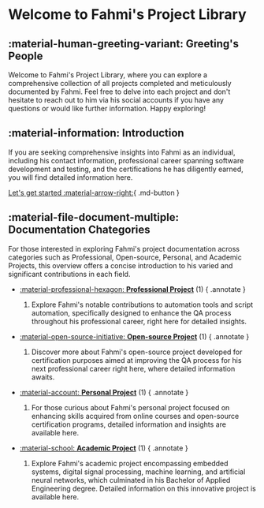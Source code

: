 # Welcome to Fahmi's Project Library

## :material-human-greeting-variant: Greeting's People
Welcome to Fahmi's Project Library, where you can explore a comprehensive collection of all projects completed and meticulously documented by Fahmi. Feel free to delve into each project and don't hesitate to reach out to him via his social accounts if you have any questions or would like further information. Happy exploring!

## :material-information: Introduction

If you are seeking comprehensive insights into Fahmi as an individual, including his contact information, professional career spanning software development and testing, and the certifications he has diligently earned, you will find detailed information here.

[Let's get started :material-arrow-right:](Introduction/About-fahmi.md){ .md-button }

## :material-file-document-multiple: Documentation Chategories

For those interested in exploring Fahmi's project documentation across categories such as Professional, Open-source, Personal, and Academic Projects, this overview offers a concise introduction to his varied and significant contributions in each field.

<div class="grid cards" markdown>

- [:material-professional-hexagon: __Professional Project__](Projects/Professional/index.md) (1)
    { .annotate }

    1. Explore Fahmi's notable contributions to automation tools and script automation, specifically designed to enhance the QA process throughout his professional career, right here for detailed insights.
    

- [:material-open-source-initiative: __Open-source Project__](Projects/Open-Source/index.md) (1)
    { .annotate }

    1. Discover more about Fahmi's open-source project developed for certification purposes aimed at improving the QA process for his next professional career right here, where detailed information awaits.

- [:material-account: __Personal Project__](Projects/Personal/1to50.md) (1)
    { .annotate }

    1. For those curious about Fahmi's personal project focused on enhancing skills acquired from online courses and open-source certification programs, detailed information and insights are available here.

- [:material-school: __Academic Project__](Projects/Academic/final-prj.md) (1)
    { .annotate }

    1. Explore Fahmi's academic project encompassing embedded systems, digital signal processing, machine learning, and artificial neural networks, which culminated in his Bachelor of Applied Engineering degree. Detailed information on this innovative project is available here.




</div>


